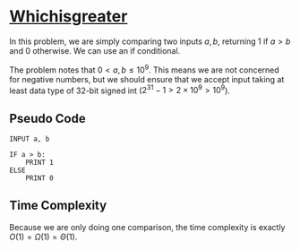 # [Whichisgreater]("https://open.kattis.com/problems/whichisgreater")

In this problem, we are simply comparing two inputs $a,b$, returning $1$ if $a > b$ and $0$ otherwise. We can use an if conditional.

The problem notes that $0 < a,b \leq 10^9$. This means we are not concerned for negative numbers, but we should ensure that we accept input taking at least data type of 32-bit signed int ($2^{31}-1 > 2 \times 10^9 > 10^9$).
## Pseudo Code
```
INPUT a, b

IF a > b:
    PRINT 1
ELSE
    PRINT 0

```

## Time Complexity
Because we are only doing one comparison, the time complexity is exactly $O(1) = \Omega(1) = \Theta(1)$.